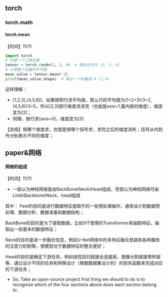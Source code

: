 ## torch
### torch.math
#### torch.mean
【时间】11/11
``` python
import torch
# 创建一个三维张量
tensor = torch.randn(2, 3, 4)  # 假设形状为 (2, 3, 4)
# 计算整个张量的平均值
mean_value = tensor.mean(-2)
print(mean_value.shape)  # 输出一个标量值 # (2,4)
```
这样理解：
- [1,2,3],[4,5,6]]，如果按照行求平均值，那么行的平均值为(1+2+3)/3=2, (4,5,6)/3=5，所以[2,3]按行维度求求完（也就是axis=1,最内层的维度），维度变为[2]；
- 同理，按行求(axis=0)，维度变为[3]

【总结】按哪个维度求，也就是按哪个括号求，求完之后的维度消失；括号从内到外分别表示不同的维度；

## paper&网络
#### 网络的组成
【时间】11/11
- 一般认为神经网络是由BackBone\Neck\Head组成，但我认为神经网络可由Limb\Backbone\Neck、head组成

其中：
Feet的目的是进行数据特征提取仟的一些预处理操作，通常设计到数据预处理、数据分析、数据准备和数据结构；

BackBone的目的是为了提取数据，比如VIT使用的Transformer来抽取特征，抽取出一些基本的数据特征；

Neck的目的是进一步融合信息，例如U-Net网络中的多特征融合思路和各种魔改的注意力机制等，使模型对于数据特征的整合更好；

Head的目的是确定下游任务，例如线性回归就接全连接层、图像分割就接卷积层等，通过设计不同的任务和特殊设计（根据数据集设计的）的损失函数来完成对应的下游任务；

- So, Take an open-source project frist thing we should to do is to recognize which of the four sections above does each section belong to.